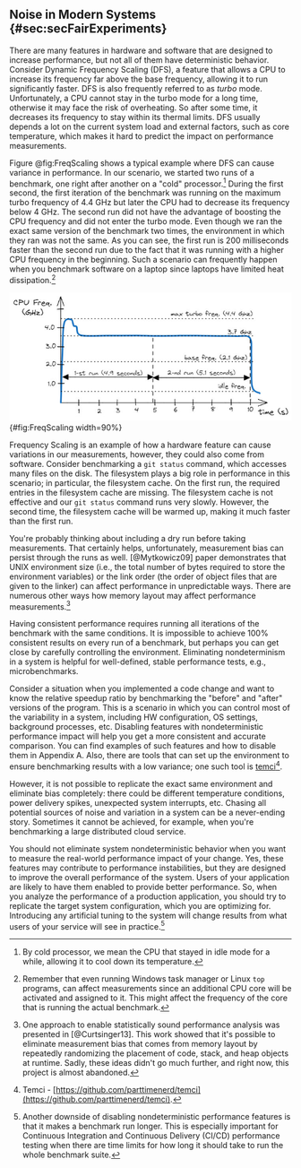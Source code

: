 ## Noise in Modern Systems {#sec:secFairExperiments}

There are many features in hardware and software that are designed to increase performance, but not all of them have deterministic behavior. Consider Dynamic Frequency Scaling (DFS), a feature that allows a CPU to increase its frequency far above the base frequency, allowing it to run significantly faster. DFS is also frequently referred to as *turbo* mode. Unfortunately, a CPU cannot stay in the turbo mode for a long time, otherwise it may face the risk of overheating. So after some time, it decreases its frequency to stay within its thermal limits. DFS usually depends a lot on the current system load and external factors, such as core temperature, which makes it hard to predict the impact on performance measurements.

Figure @fig:FreqScaling shows a typical example where DFS can cause variance in performance. In our scenario, we started two runs of a benchmark, one right after another on a "cold" processor.[^1] During the first second, the first iteration of the benchmark was running on the maximum turbo frequency of 4.4 GHz but later the CPU had to decrease its frequency below 4 GHz. The second run did not have the advantage of boosting the CPU frequency and did not enter the turbo mode. Even though we ran the exact same version of the benchmark two times, the environment in which they ran was not the same. As you can see, the first run is 200 milliseconds faster than the second run due to the fact that it was running with a higher CPU frequency in the beginning. Such a scenario can frequently happen when you benchmark software on a laptop since laptops have limited heat dissipation.[^4]

![Variance in performance caused by dynamic frequency scaling: the first run is 200 milliseconds faster than the second.](../../img/measurements/FreqScaling.jpg){#fig:FreqScaling width=90%}

Frequency Scaling is an example of how a hardware feature can cause variations in our measurements, however, they could also come from software. Consider benchmarking a `git status` command, which accesses many files on the disk. The filesystem plays a big role in performance in this scenario; in particular, the filesystem cache. On the first run, the required entries in the filesystem cache are missing. The filesystem cache is not effective and our `git status` command runs very slowly. However, the second time, the filesystem cache will be warmed up, making it much faster than the first run.

You're probably thinking about including a dry run before taking measurements. That certainly helps, unfortunately, measurement bias can persist through the runs as well. [@Mytkowicz09] paper demonstrates that UNIX environment size (i.e., the total number of bytes required to store the environment variables) or the link order (the order of object files that are given to the linker) can affect performance in unpredictable ways. There are numerous other ways how memory layout may affect performance measurements.[^2]

Having consistent performance requires running all iterations of the benchmark with the same conditions. It is impossible to achieve 100% consistent results on every run of a benchmark, but perhaps you can get close by carefully controlling the environment. Eliminating nondeterminism in a system is helpful for well-defined, stable performance tests, e.g., microbenchmarks. 

Consider a situation when you implemented a code change and want to know the relative speedup ratio by benchmarking the "before" and "after" versions of the program. This is a scenario in which you can control most of the variability in a system, including HW configuration, OS settings, background processes, etc. Disabling features with nondeterministic performance impact will help you get a more consistent and accurate comparison. You can find examples of such features and how to disable them in Appendix A. Also, there are tools that can set up the environment to ensure benchmarking results with a low variance; one such tool is [temci](https://github.com/parttimenerd/temci)[^14].

However, it is not possible to replicate the exact same environment and eliminate bias completely: there could be different temperature conditions, power delivery spikes, unexpected system interrupts, etc. Chasing all potential sources of noise and variation in a system can be a never-ending story. Sometimes it cannot be achieved, for example, when you're benchmarking a large distributed cloud service.

You should not eliminate system nondeterministic behavior when you want to measure the real-world performance impact of your change. Yes, these features may contribute to performance instabilities, but they are designed to improve the overall performance of the system. Users of your application are likely to have them enabled to provide better performance. So, when you analyze the performance of a production application, you should try to replicate the target system configuration, which you are optimizing for. Introducing any artificial tuning to the system will change results from what users of your service will see in practice.[^3]

[^1]: By cold processor, we mean the CPU that stayed in idle mode for a while, allowing it to cool down its temperature. 
[^2]: One approach to enable statistically sound performance analysis was presented in [@Curtsinger13]. This work showed that it's possible to eliminate measurement bias that comes from memory layout by repeatedly randomizing the placement of code, stack, and heap objects at runtime. Sadly, these ideas didn't go much further, and right now, this project is almost abandoned.
[^3]: Another downside of disabling nondeterministic performance features is that it makes a benchmark run longer. This is especially important for Continuous Integration and Continuous Delivery (CI/CD) performance testing when there are time limits for how long it should take to run the whole benchmark suite.
[^4]: Remember that even running Windows task manager or Linux `top` programs, can affect measurements since an additional CPU core will be activated and assigned to it. This might affect the frequency of the core that is running the actual benchmark.
[^14]: Temci - [https://github.com/parttimenerd/temci](https://github.com/parttimenerd/temci).
